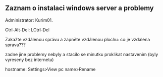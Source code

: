 ## Zaznam o instalaci windows server a problemy

Administrator: Kurim01.

Ctrl-Alt-Del: LCtrl-Del

Zakažte vzdálenou správu a zapněte vzdálenou plochu: co je vzdalena sprava???


zadne jine problemy nebyly a stacilo se minutku proklikat nastavenim (byly vyreseny bez internetu)

hostname: Settings>View pc name>Rename